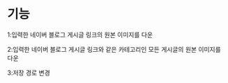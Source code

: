 <h1>기능</h1>
<p>1:입력한 네이버 블로그 게시글 링크의 원본 이미지를 다운</p>
<p>2:입력한 네이버 블로그 게시글 링크와 같은 카테고리인 모든 게시글의 원본 이미지를 다운</p>
<p>3:저장 경로 변경</p>
